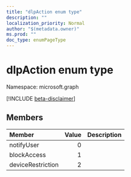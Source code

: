 ```yaml
---
title: "dlpAction enum type"
description: ""
localization_priority: Normal
author: "$(metadata.owner)"
ms.prod: ""
doc_type: enumPageType
---
```


# dlpAction enum type

Namespace: microsoft.graph

[!INCLUDE [beta-disclaimer](../../includes/beta-disclaimer.md)]

## Members

| Member            | Value | Description |
| :---------------- | ----: | :---------- |
| notifyUser        | 0     |             |
| blockAccess       | 1     |             |
| deviceRestriction | 2     |             |
